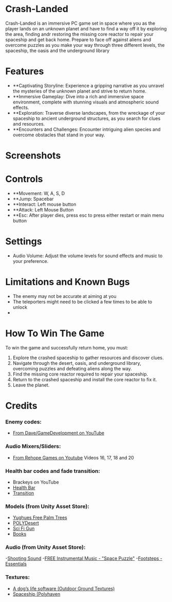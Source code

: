 # Crash-Landed
Crash-Landed is an immersive PC game set in space where you as the player lands on an unknown planet and have to find a way off it by exploring the area, finding andr restoring the missing core reactor to repair your spaceship and get back home. Prepare to face off against aliens and overcome puzzles as you make your way through three different levels, the spaceship, the oasis and the underground library
# Features
- **Captivating Storyline: Experience a gripping narrative as you unravel the mysteries of the unknown planet and strive to return home.
- **Immersive Gameplay: Dive into a rich and immersive space environment, complete with stunning visuals and atmospheric sound effects.
- **Exploration: Traverse diverse landscapes, from the wreckage of your spaceship to ancient underground structures, as you search for clues and resources.
- **Encounters and Challenges: Encounter intriguing alien species and overcome obstacles that stand in your way.
# Screenshots
# Controls
- **Movement: W, A, S, D
- **Jump: Spacebar
- **Interact: Left mouse button
- **Attack: Left Mouse Button
- **Esc: After player dies, press esc to press either restart or main menu button
# Settings
- Audio Volume: Adjust the volume levels for sound effects and music to your preference.
# Limitations and Known Bugs
- The enemy may not be accurate at aiming at you
- The teleporters might need to be clicked a few times to be able to unlock
- 
# How To Win The Game
To win the game and successfully return home, you must:
1. Explore the crashed spaceship to gather resources and discover clues.
2. Navigate through the desert, oasis, and underground library, overcoming puzzles and defeating aliens along the way.
3. Find the missing core reactor required to repair your spaceship.
4. Return to the crashed spaceship and install the core reactor to fix it.
5. Leave the planet.

# Credits
### Enemy codes:
- [From Dave/GameDevelopment on YouTube](https://youtu.be/UjkSFoLxesw)
### Audio Mixers/Sliders:
- [From Rehope Games on Youtube](https://www.youtube.com/playlist?list=PLf6aEENFZ4Fv0ifncKE3T05qrI450U_aD) Videos 16, 17, 18 and 20
### Health bar codes and fade transition: 
- Brackeys on YouTube
 - [Health Bar](https://www.youtube.com/watch?v=BLfNP4Sc_iA)
 - [Transition](https://youtu.be/CE9VOZivb3I)
### Models (from Unity Asset Store):
- [Yughues Free Palm Trees](https://assetstore.unity.com/packages/3d/vegetation/trees/yughues-free-palm-trees-13540)
- [POLYDesert](https://assetstore.unity.com/packages/3d/environments/landscapes/polydesert-107196)
- [Sci Fi Gun](https://assetstore.unity.com/packages/3d/props/guns/sci-fi-gun-162872)
- [Books](https://assetstore.unity.com/packages/3d/props/interior/books-3356)
### Audio (from Unity Asset Store):
-[Shooting Sound](https://assetstore.unity.com/packages/audio/sound-fx/shooting-sound-177096)
-[FREE Instrumental Music - "Space Puzzle"](https://assetstore.unity.com/packages/audio/music/free-instrumental-music-space-puzzle-2535260)
-[Footsteps - Essentials](https://assetstore.unity.com/packages/audio/sound-fx/foley/footsteps-essentials-189879)
### Textures:
- [A dog’s life software (Outdoor Ground Textures)](https://assetstore.unity.com/packages/2d/textures-materials/floors/outdoor-ground-textures-12555)
- [Spaceship (Polyhaven](https://polyhaven.com/textures)
